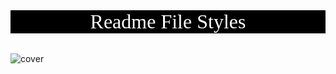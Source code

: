 <p align="center" style="font-size: xx-large; font-family: 'Poppins Medium',serif; background-color: black; color: white"> 
Readme File Styles </p>

![cover](https://github.com/Mindula-Dilthushan/Readme-File-Styles/blob/master/src/assets/images/Readme-Styles.png)

